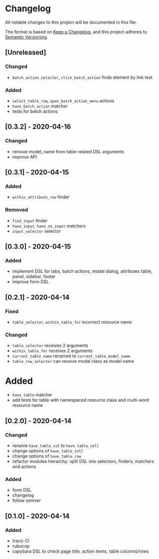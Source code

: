 # Changelog
All notable changes to this project will be documented in this file.

The format is based on [Keep a Changelog](https://keepachangelog.com/en/1.0.0/),
and this project adheres to [Semantic Versioning](https://semver.org/spec/v2.0.0.html).

## [Unreleased]
### Changed
 - `batch_action_selector`, `click_batch_action` finds element by link text

### Added
 - `select_table_row`, `open_batch_action_menu` actions
 - `have_batch_action` matcher
 - tests for batch actions

## [0.3.2] - 2020-04-16
### Changed
 - remove model_name from table related DSL arguments
 - improve API

## [0.3.1] - 2020-04-15
### Added
 - `within_attribute_row` finder

### Removed
 - `find_input` finder
 - `have_input`, `have_no_input` matchers
 - `input_selector` selector

## [0.3.0] - 2020-04-15
### Added
 - implement DSL for tabs, batch actions, modal dialog, attributes table, panel, sidebar, footer
 - improve form DSL

## [0.2.1] - 2020-04-14
### Fixed
 - `table_selector`, `within_table_for` incorrect resource name

### Changed
 - `table_selector` receives 2 arguments
 - `within_table_for` receives 2 arguments
 - `current_table_name` renamed to `current_table_model_name`
 - `table_row_selector` can receive modal class as model name
 
# Added
 - `have_table` matcher
 - add tests for table with namespaced resource class and multi-word resource name

## [0.2.0] - 2020-04-14
### Changed
 - rename `have_table_col` to `have_table_cell`
 - change options of `have_table_cell`
 - change options of `have_table_row`
 - refactor modules hierarchy: split DSL into selectors, finders, matchers and actions

### Added
 - form DSL
 - changelog
 - follow semver

## [0.1.0] - 2020-04-14
### Added
 - travic CI
 - rubocop
 - capybara DSL to check page title, action items, table columns/rows
